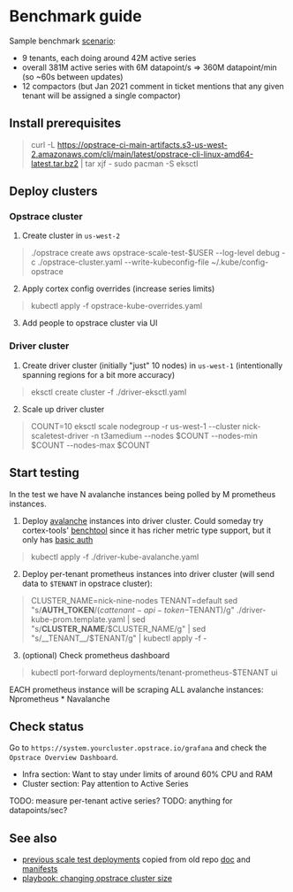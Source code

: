 # Benchmark guide

Sample benchmark [scenario](https://github.com/cortexproject/cortex/issues/3753):
- 9 tenants, each doing around 42M active series
- overall 381M active series with 6M datapoint/s => 360M datapoint/min (so ~60s between updates)
- 12 compactors (but Jan 2021 comment in ticket mentions that any given tenant will be assigned a single compactor)

## Install prerequisites

> curl -L https://opstrace-ci-main-artifacts.s3-us-west-2.amazonaws.com/cli/main/latest/opstrace-cli-linux-amd64-latest.tar.bz2 | tar xjf -
> sudo pacman -S eksctl

## Deploy clusters

### Opstrace cluster

1. Create cluster in `us-west-2`

> ./opstrace create aws opstrace-scale-test-$USER --log-level debug -c ./opstrace-cluster.yaml --write-kubeconfig-file ~/.kube/config-opstrace

2. Apply cortex config overrides (increase series limits)

> kubectl apply -f opstrace-kube-overrides.yaml

3. Add people to opstrace cluster via UI

### Driver cluster

1. Create driver cluster (initially "just" 10 nodes) in `us-west-1` (intentionally spanning regions for a bit more accuracy)

> eksctl create cluster -f ./driver-eksctl.yaml

2. Scale up driver cluster

> COUNT=10
> eksctl scale nodegroup -r us-west-1 --cluster nick-scaletest-driver -n t3amedium --nodes $COUNT --nodes-min $COUNT --nodes-max $COUNT

## Start testing

In the test we have N avalanche instances being polled by M prometheus instances.

1. Deploy [avalanche](https://github.com/open-fresh/avalanche) instances into driver cluster. Could someday try cortex-tools' [benchtool](https://github.com/grafana/cortex-tools/blob/main/docs/benchtool.md) since it has richer metric type support, but it only has [basic auth](https://github.com/grafana/cortex-tools/blob/main/pkg/bench/query_runner.go#L185)

> kubectl apply -f ./driver-kube-avalanche.yaml

2. Deploy per-tenant prometheus instances into driver cluster (will send data to `$TENANT` in opstrace cluster):

> CLUSTER_NAME=nick-nine-nodes
> TENANT=default
> sed "s/__AUTH_TOKEN__/$(cat tenant-api-token-$TENANT)/g" ./driver-kube-prom.template.yaml | sed "s/__CLUSTER_NAME__/$CLUSTER_NAME/g" | sed "s/__TENANT__/$TENANT/g" | kubectl apply -f -

3. (optional) Check prometheus dashboard

> kubectl port-forward deployments/tenant-prometheus-$TENANT ui

EACH prometheus instance will be scraping ALL avalanche instances: Nprometheus * Navalanche

## Check status

Go to `https://system.yourcluster.opstrace.io/grafana` and check the `Opstrace Overview Dashboard`.
- Infra section: Want to stay under limits of around 60% CPU and RAM
- Cluster section: Pay attention to Active Series

TODO: measure per-tenant active series?
TODO: anything for datapoints/sec?

## See also

- [previous scale test deployments](./old/) copied from old repo [doc](https://github.com/opstrace/opstrace-prelaunch/blob/963d874b781299cab094629967e8156acd5fb0f0/docs/tests/how_to_launch_scale_test.md) and [manifests](https://github.com/opstrace/opstrace-prelaunch/tree/963d874b781299cab094629967e8156acd5fb0f0/test/manifests)
- [playbook: changing opstrace cluster size](https://docs.google.com/document/d/1wqTE2Evr2sAcfsSxkd7VD4cy8QqjaCnyCYiVoJ4i9gk/edit#heading=h.vf1rp13ok2tl)
